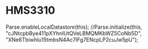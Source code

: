 # HMS3310

Parse.enableLocalDatastore(this);
//Parse.initialize(this, "cJNtcpbBye411pXYhnIUtQVeLBMQMKbWZ5CoNb5D", "XNe6Tbiwhlu15tmbsN4Ac7IFg7ENcpLP2cuJw5pU");
